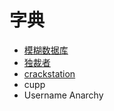 # 字典

* [模糊数据库](https://github.com/fuzzdb-project/fuzzdb)
* [独裁者](https://github.com/danielmiessler/SecLists)
* [crackstation](https://crackstation.net/crackstation-wordlist-password-cracking-dictionary.htm)
* cupp
* Username Anarchy
